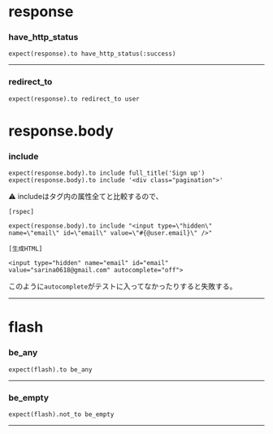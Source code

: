 # response 
### have_http_status
~~~
expect(response).to have_http_status(:success)
~~~
***

### redirect_to
~~~
expect(response).to redirect_to user
~~~

# response.body
### include 
~~~
expect(response.body).to include full_title('Sign up')
expect(response.body).to include '<div class="pagination">'
~~~
  
⚠️ includeはタグ内の属性全てと比較するので、
~~~
[rspec]

expect(response.body).to include "<input type=\"hidden\" name=\"email\" id=\"email\" value=\"#{@user.email}\" />"

[生成HTML]

<input type="hidden" name="email" id="email" value="sarina0618@gmail.com" autocomplete="off">
~~~
このように`autocomplete`がテストに入ってなかったりすると失敗する。
***

# flash
### be_any
~~~
expect(flash).to be_any
~~~
***

### be_empty
~~~
expect(flash).not_to be_empty
~~~
***
